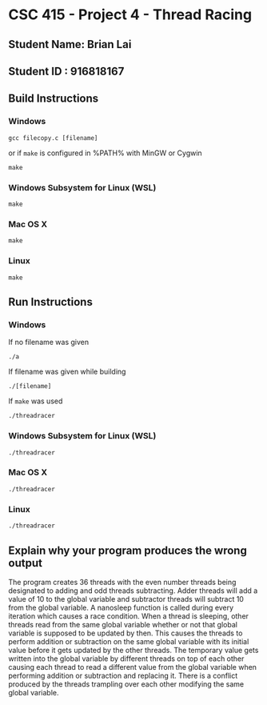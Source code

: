 # CSC 415 - Project 4 - Thread Racing

## Student Name: Brian Lai

## Student ID : 916818167

## Build Instructions
### Windows
```
gcc filecopy.c [filename]
```
or if `make` is configured in %PATH% with MinGW or Cygwin
```
make
```

### Windows Subsystem for Linux (WSL)
```
make
```

### Mac OS X
```
make
```

### Linux
```
make
```

## Run Instructions
### Windows
If no filename was given
```
./a
```
If filename was given while building
```
./[filename]
```
If `make` was used
```
./threadracer
```

### Windows Subsystem for Linux (WSL)
```
./threadracer
```

### Mac OS X
```
./threadracer
```

### Linux
```
./threadracer
```

## Explain why your program produces the wrong output
The program creates 36 threads with the even number threads being designated to adding and odd threads subtracting.
Adder threads will add a value of 10 to the global variable and subtractor threads will subtract 10 from the global variable.
A nanosleep function is called during every iteration which causes a race condition.
When a thread is sleeping, other threads read from the same global variable whether or not that global variable is supposed to be updated by then.
This causes the threads to perform addition or subtraction on the same global variable with its initial value before it gets updated by the other threads.
The temporary value gets written into the global variable by different threads on top of each other causing each thread to read a different value from the global variable when performing addition or subtraction and replacing it.
There is a conflict produced by the threads trampling over each other modifying the same global variable.
